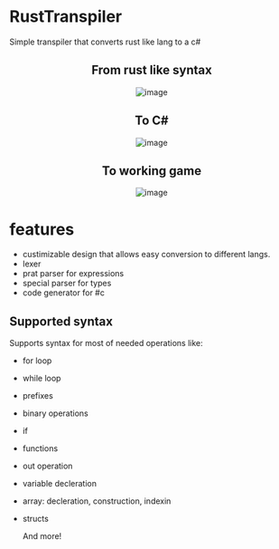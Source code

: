# RustTranspiler
Simple transpiler that converts rust like lang to a c#
<div align="center">
 
## From rust like syntax
 
![image](https://github.com/user-attachments/assets/780badf7-bfae-4f0c-b585-2f6c9210bb5a)  

## To C#

![image](https://github.com/user-attachments/assets/5cad935f-f688-43a8-8cd6-d13eedd948dd)

## To working game

![image](https://github.com/user-attachments/assets/d2e01a0e-1a50-45db-a6e7-1a167af62775)

<div align="left">

# features
 - custimizable design that allows easy conversion to different langs.
 - lexer
 - prat parser for expressions
 - special parser for types
 - code generator for #c
## Supported syntax
Supports syntax for most of needed operations like:
 - for loop
 - while loop
 - prefixes
 - binary operations
 - if
 - functions
 - out operation
 - variable decleration
 - array: decleration, construction, indexin
 - structs
   
   And more!
